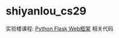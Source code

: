 shiyanlou_cs29
==============

实验楼课程: [Python Flask Web框架](https://www.shiyanlou.com/courses/29) 相关代码
